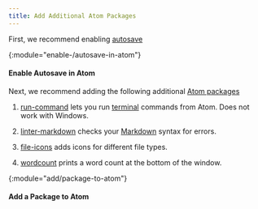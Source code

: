 ```yaml
---
title: Add Additional Atom Packages
---
```


First, we recommend enabling [autosave](/whatis/autosave)

{:module="enable-/autosave-in-atom"}
#### Enable Autosave in Atom

Next, we recommend adding the following additional [Atom
packages](/whatis/atom-package)

1. [run-command](/whatis/run-command) lets you run [terminal](/whatis/terminal)
   commands from Atom. Does not work with Windows.

1. [linter-markdown](/whatis/linter-markdown) checks your
   [Markdown](/whatis/markdown) syntax for errors.

1. [file-icons](/whatis/file-icons) adds icons for different file types.

1. [wordcount](/whatis/wordcount) prints a word count at the bottom of the
   window.

{:module="add/package-to-atom"}
#### Add a Package to Atom
